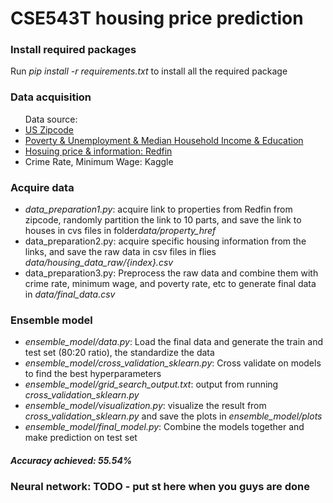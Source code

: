 <h1>CSE543T housing price prediction</h1>

<h3>Install required packages</h3>
<p>
  Run <i>pip install -r requirements.txt</i> to install all the required package
</p>

<h3>Data acquisition</h3>
<ul>
  Data source:
  <li><a href="https://simplemaps.com/data/us-zips">US Zipcode</a></li>
  <li>
    <a
      href="https://www.ers.usda.gov/data-products/county-level-data-sets/download-data/"
      >Poverty & Unemployment & Median Household Income & Education</a
    >
  </li>
  <li>
    <a href="https://www.redfin.com/">Hosuing price & information: Redfin</a>
  </li>
  <li>Crime Rate, Minimum Wage: Kaggle</li>
</ul>

<h3>Acquire data</h3>
<ul>
  <li>
    <i>data_preparation1.py</i>: acquire link to properties from Redfin from
    zipcode, randomly partition the link to 10 parts, and save the link to
    houses in cvs files in folder<i>data/property_href</i>
  </li>
  <li>
    data_preparation2.py: acquire specific housing information from the links,
    and save the raw data in csv files in flies
    <i>data/housing_data_raw/{index}.csv</i>
  </li>
  <li>
    data_preparation3.py: Preprocess the raw data and combine them with crime
    rate, minimum wage, and poverty rate, etc to generate final data in
    <i>data/final_data.csv</i>
  </li>
</ul>

<h3>Ensemble model</h3>
<ul>
  <li>
    <i>ensemble_model/data.py</i>: Load the final data and generate the train
    and test set (80:20 ratio), the standardize the data
  </li>
  <li>
    <i>ensemble_model/cross_validation_sklearn.py</i>: Cross validate on models
    to find the best hyperparameters
  </li>
  <li>
    <i>ensemble_model/grid_search_output.txt</i>: output from running
    <i>cross_validation_sklearn.py</i>
  </li>
  <li>
    <i>ensemble_model/visualization.py</i>: visualize the result from
    <i>cross_validation_sklearn.py</i> and save the plots in
    <i>ensemble_model/plots</i>
  </li>
  <li>
    <i>ensemble_model/final_model.py</i>: Combine the models together and make
    prediction on test set
  </li>
</ul>
<h5>Accuracy achieved: 55.54%</h5>

<h3>Neural network: TODO - put st here when you guys are done</h3>
